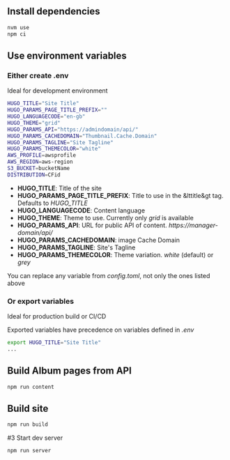 ## Install dependencies
```bash
nvm use
npm ci
```

## Use environment variables
### Either create .env
Ideal for development environment

```bash
HUGO_TITLE="Site Title"
HUGO_PARAMS_PAGE_TITLE_PREFIX=""
HUGO_LANGUAGECODE="en-gb"
HUGO_THEME="grid"
HUGO_PARAMS_API="https://admindomain/api/"
HUGO_PARAMS_CACHEDOMAIN="Thumbnail.Cache.Domain"
HUGO_PARAMS_TAGLINE="Site Tagline"
HUGO_PARAMS_THEMECOLOR="white"
AWS_PROFILE=awsprofile
AWS_REGION=aws-region
S3_BUCKET=bucketName
DISTRIBUTION=CFid
```
* __HUGO_TITLE__: Title of the site
* __HUGO_PARAMS_PAGE_TITLE_PREFIX__: Title to use in the &lttitle&gt tag. Defaults to _HUGO_TITLE_
* __HUGO_LANGUAGECODE__: Content language
* __HUGO_THEME__: Theme to use. Currently only _grid_ is available
* __HUGO_PARAMS_API__: URL for public API of content. _https://manager-domain/api/_
* __HUGO_PARAMS_CACHEDOMAIN__: image Cache Domain
* __HUGO_PARAMS_TAGLINE__: Site's Tagline
* __HUGO_PARAMS_THEMECOLOR__: Theme variation. _white_ (default) or _grey_

You can replace any variable from _config.toml_, not only the ones listed above

### Or export variables
Ideal for production build or CI/CD

Exported variables have precedence on variables defined in _.env_
```bash
export HUGO_TITLE="Site Title"
...
```

## Build Album pages from API
```bash
npm run content
```

## Build site
```bash
npm run build
```

#3 Start dev server
```bash
npm run server
```

